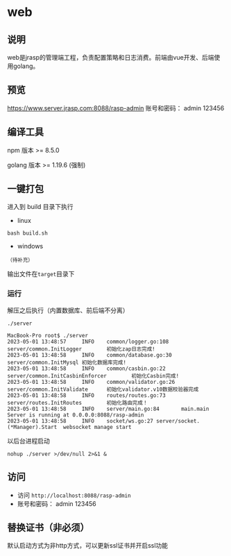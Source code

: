 # web

## 说明

web是jrasp的管理端工程，负责配置策略和日志消费。前端由vue开发、后端使用golang。

## 预览

https://www.server.jrasp.com:8088/rasp-admin
账号和密码： admin 123456

## 编译工具

npm 版本 >= 8.5.0

golang 版本 >= 1.19.6 (强制)

## 一键打包

进入到 build 目录下执行

+ linux
```
bash build.sh
```

+ windows
```
（待补充）
```

输出文件在`target`目录下


### 运行

解压之后执行（内置数据库、前后端不分离）
```
./server
```
```
MacBook-Pro root$ ./server 
2023-05-01 13:48:57     INFO    common/logger.go:108    server/common.InitLogger        初始化zap日志完成!
2023-05-01 13:48:58     INFO    common/database.go:30   server/common.InitMysql 初始化数据库完成!
2023-05-01 13:48:58     INFO    common/casbin.go:22     server/common.InitCasbinEnforcer        初始化Casbin完成!
2023-05-01 13:48:58     INFO    common/validator.go:26  server/common.InitValidate      初始化validator.v10数据校验器完成
2023-05-01 13:48:58     INFO    routes/routes.go:73     server/routes.InitRoutes        初始化路由完成！
2023-05-01 13:48:58     INFO    server/main.go:84       main.main       Server is running at 0.0.0.0:8088/rasp-admin
2023-05-01 13:48:58     INFO    socket/ws.go:27 server/socket.(*Manager).Start  websocket manage start
```

以后台进程启动
```shell
nohup ./server >/dev/null 2>&1 &
```

## 访问

+ 访问 `http://localhost:8088/rasp-admin` 
+ 账号和密码： admin 123456

## 替换证书（非必须）
默认启动方式为非http方式，可以更新ssl证书并开启ssl功能
